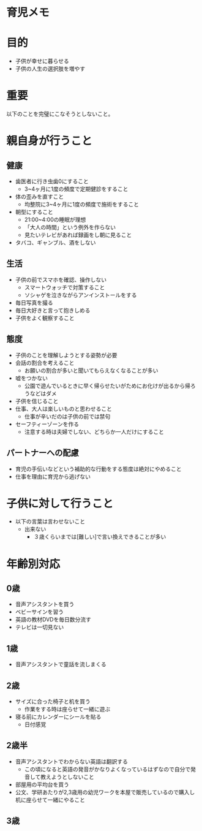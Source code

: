 # 育児メモ

# 目的
* 子供が幸せに暮らせる
* 子供の人生の選択肢を増やす

# 重要
以下のことを完璧にこなそうとしないこと。

# 親自身が行うこと
## 健康
* 歯医者に行き虫歯0にすること
  * 3~4ヶ月に1度の頻度で定期健診をすること
* 体の歪みを直すこと
  * 均整院に3~4ヶ月に1度の頻度で施術をすること
* 朝型にすること
  * 21:00~4:00の睡眠が理想
  * 「大人の時間」という例外を作らない
  * 見たいテレビがあれば録画をし朝に見ること
* タバコ、ギャンブル、酒をしない

## 生活
* 子供の前でスマホを確認、操作しない
  * スマートウォッチで対策すること
  * ソシャゲを泣きながらアンインストールをする
* 毎日写真を撮る
* 毎日大好きと言って抱きしめる
* 子供をよく観察すること

## 態度
* 子供のことを理解しようとする姿勢が必要
* 会話の割合を考えること
  * お願いの割合が多いと聞いてもらえなくなることが多い
* 嘘をつかない
  * 公園で遊んでいるときに早く帰らせたいがためにお化けが出るから帰ろうなどはダメ
* 子供を信じること
* 仕事、大人は楽しいものと思わせること
  * 仕事が辛いだのは子供の前では禁句
* セーフティーゾーンを作る
  * 注意する時は夫婦でしない、どちらか一人だけにすること

## パートナーへの配慮
* 育児の手伝いなどという補助的な行動をする態度は絶対にやめること
* 仕事を理由に育児から逃げない

# 子供に対して行うこと
* 以下の言葉は言わせないこと
  * 出来ない
    * ３歳くらいまでは[難しい]で言い換えできることが多い

# 年齢別対応

## 0歳
* 音声アシスタントを買う
* ベビーサインを習う
* 英語の教材DVDを毎日数分流す
* テレビは一切見ない

## 1歳
* 音声アシスタントで童話を流しまくる

## 2歳
* サイズに合った椅子と机を買う
  * 作業をする時は座らせて一緒に遊ぶ
* 寝る前にカレンダーにシールを貼る
  * 日付感覚

## 2歳半
* 音声アシスタントでわからない英語は翻訳する
  * この頃になると英語の発音がかなりよくなっているはずなので自分で発音して教えようとしないこと
* 部屋用の平均台を買う
* 公文、学研あたりが2,3歳用の幼児ワークを本屋で販売しているので購入し机に座らせて一緒にやること

## 3歳
